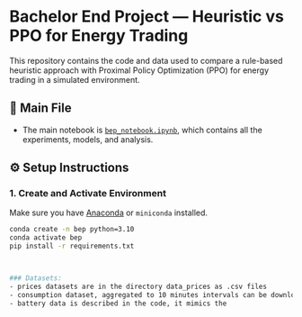 # Bachelor End Project — Heuristic vs PPO for Energy Trading

This repository contains the code and data used to compare a rule-based heuristic approach with Proximal Policy Optimization (PPO) for energy trading in a simulated environment.

## 📁 Main File

- The main notebook is [`bep_notebook.ipynb`](bep_notebook.ipynb), which contains all the experiments, models, and analysis.

## ⚙️ Setup Instructions

### 1. Create and Activate Environment

Make sure you have [Anaconda](https://www.anaconda.com/products/distribution) or `miniconda` installed.

```bash
conda create -n bep python=3.10
conda activate bep
pip install -r requirements.txt



### Datasets: 
- prices datasets are in the directory data_prices as .csv files
- consumption dataset, aggregated to 10 minutes intervals can be downloaded from the linkhttps://drive.google.com/file/d/1ZTrZ2X3_XRoN4MfuK3tzh2lkc2y857_w/view?usp=sharing
- battery data is described in the code, it mimics the 

